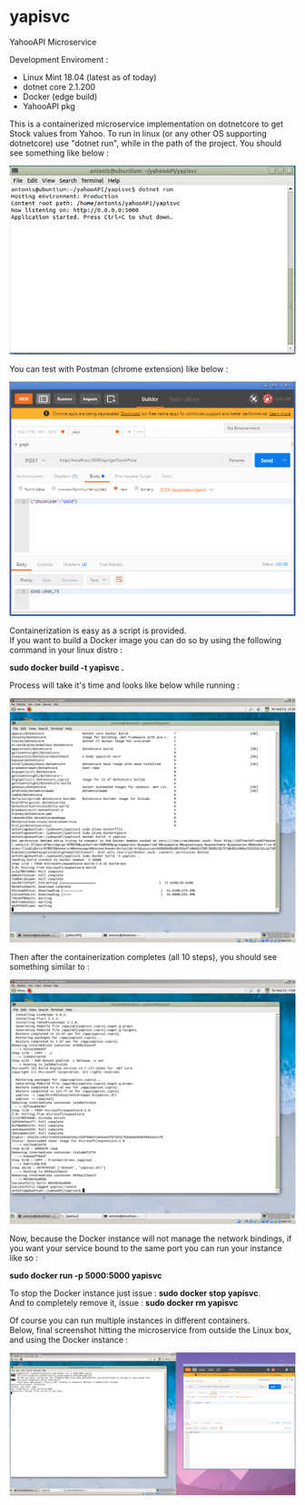 # yapisvc
YahooAPI Microservice

Development Enviroment :<br> 
- Linux Mint 18.04 (latest as of today)<br>
- dotnet core 2.1.200 <br>
- Docker (edge build)
- YahooAPI pkg

This is a containerized microservice implementation on dotnetcore to get Stock values from Yahoo.
To run in linux (or any other OS supporting dotnetcore) use "dotnet run", while in the path of the project.
You should see something like below :

![image](https://github.com/AntCTS/yapisvc/blob/master/img.png?raw=true "yapi")

You can test with Postman (chrome extension) like below :

![image](https://github.com/AntCTS/yapisvc/blob/master/postman.png?raw=true "yapi")

Containerization is easy as a script is provided.<br>
If you want to build a Docker image you can do so by using the following command in your linux distro :

<b>sudo docker build -t yapisvc .</b>

Process will take it's time and looks like below while running :

![image](https://github.com/AntCTS/yapisvc/blob/master/docker.png?raw=true "yapi")

Then after the containerization completes (all 10 steps), you should see something similar to :

![image](https://github.com/AntCTS/yapisvc/blob/master/docker2.png?raw=true "yapi")

Now, because the Docker instance will not manage the network bindings, if you want your service bound to the same port 
you can run your instance like so :

<b>sudo docker run -p 5000:5000 yapisvc</b>

To stop the Docker instance just issue : <b>sudo docker stop yapisvc</b>. <br>
And to completely remove it, issue : <b>sudo docker rm yapisvc</b>

Of course you can run multiple instances in different containers. <br>
Below, final screenshot hitting the microservice from outside the Linux box, and using the Docker instance : <br>

![image](https://github.com/AntCTS/yapisvc/blob/master/docker3.png?raw=true "yapi")
